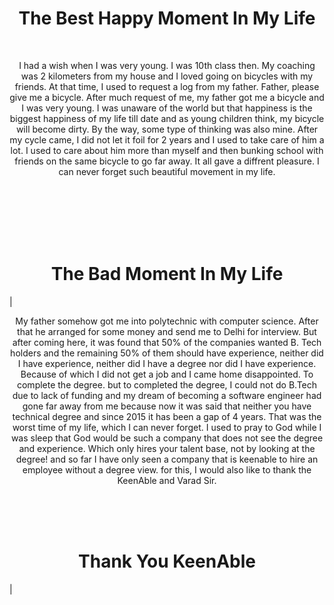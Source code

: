 <h1 align="center"> The Best Happy Moment In My Life</h1>


<br>

 <p align="center">
   I had a wish when I was very young. I was 10th class then. My coaching was 2 kilometers from my house and I loved going on bicycles with my friends.
At that time, I used to request a log from my father. Father, please give me a bicycle. After much request of me, my father got me a bicycle and I was very young.
I was unaware of the world but that happiness is the biggest happiness of my life till date and as young children think, my bicycle will become dirty. By the way, some type of thinking was also mine. After my cycle came, I did not let it foil for 2 years and I used to take care of him a lot. I used to care about him more than myself and then bunking school with friends on the same bicycle to go far away. It all gave a diffrent pleasure. I can never forget such beautiful movement in my life. </p>   

<br><br><br><br><br>


<h1 align="center"> The Bad Moment In My Life </h1>|

<br>

<p align="center">
My father somehow got me into polytechnic with computer science. After that he arranged for some money and send me to Delhi for interview. But after coming here, it was found that 50% of the companies wanted B. Tech holders and the remaining 50% of them should have experience, neither did I have experience, neither did I have a degree nor did I have experience. Because of which I did not get a job and I came home disappointed. To complete the degree. but to completed the degree, I could not do B.Tech due to lack of funding and my dream of becoming a software engineer had gone far away from me because now it was said that neither you have technical degree and since 2015 it has been a gap of 4 years. That was the worst time of my life, which I can never forget. I used to pray to God while I was sleep that God would be such a company that does not see the degree and experience. Which only hires your talent base, not by looking at the degree! and so far I have only seen a company that is keenable to hire an employee without a degree view. for this, I would also like to thank the KeenAble and Varad Sir. </p>



<br><br><br>




<h1 align="center"> Thank You KeenAble</h1>| 
